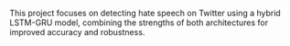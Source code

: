 This project focuses on detecting hate speech on Twitter using a hybrid LSTM-GRU model, combining the strengths of both architectures for improved accuracy and robustness.

